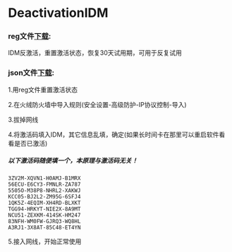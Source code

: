 # DeactivationIDM

### reg文件[下载](./DeactivationIDM.reg):

IDM反激活，重置激活状态，恢复30天试用期，可用于反复试用

### json文件[下载](https://cdn.jsdelivr.net/gh/HXHGTS/DeactivationIDM/idmcracker.json):

1.用reg文件重置激活状态

2.在火绒防火墙中导入规则(安全设置-高级防护-IP协议控制-导入)

3.拔掉网线

4.将激活码填入IDM，其它信息乱填，确定(如果长时间卡在那里可以重启软件看看是否已激活)

##### 以下激活码随便填一个，本原理与激活码无关！

```
3ZV2M-XQVN1-H0AMJ-B1MRX
56ECU-E6CY3-FMNLR-ZA787
5505O-M38P8-NHRL2-XAKWJ
KCC05-BJ2L2-ZM95G-6SFJ4
1QK5Z-4EQIM-XH4RD-BLXKT
TGG94-HRKYT-NIE2X-8A9MT
NCU51-ZEXKM-414SK-HM247
83NFH-WM0FW-GJRQ3-WQ8HL
A3RJ1-3X8AT-85C48-ET4YN
```

5.接入网线，开始正常使用
